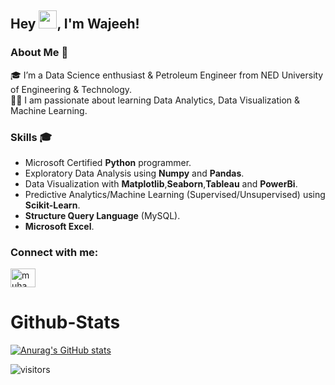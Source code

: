 ## Hey <img src="https://github.com/TheDudeThatCode/TheDudeThatCode/blob/master/Assets/Hi.gif" width="29px">, I'm Wajeeh!
### About Me 🚀
🎓 I’m a Data Science enthusiast & Petroleum Engineer from NED University of Engineering & Technology. </br>
👨‍💻 I am passionate about learning Data Analytics, Data Visualization & Machine Learning. </br>
### Skills 🎓
- Microsoft Certified <strong>Python</strong> programmer.
- Exploratory Data Analysis using <strong>Numpy</strong> and <strong>Pandas</strong>.
- Data Visualization with <strong>Matplotlib</strong>,<strong>Seaborn</strong>,<strong>Tableau</strong> and <strong>PowerBi</strong>.
- Predictive Analytics/Machine Learning (Supervised/Unsupervised) using <strong>Scikit-Learn</strong>.
- <strong>Structure Query Language</strong> (MySQL).
- <strong>Microsoft Excel</strong>.

<h3 align="left">Connect with me:</h3>
<p align="left">
<a href="https://www.linkedin.com/in/muhammad-wajeeh-arif-923b7917a/" target="blank"><img align="center" src="https://cdn.jsdelivr.net/npm/simple-icons@3.0.1/icons/linkedin.svg" alt="muhammad-wajeeh-arif-923b7917a/" height="30" width="40" /></a>


# Github-Stats

[![Anurag's GitHub stats](https://github-readme-stats.vercel.app/api?username=muhammadwajeeharif)](https://github.com/muhammadwajeeharif/github-readme-stats)

![visitors](https://visitor-badge.laobi.icu/badge?page_id=muahmmadwajeeharif.MuhammadWajeehArif)
